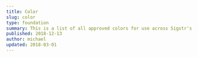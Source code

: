 ```yaml
---
title: Color
slug: color
type: foundation
summary: This is a list of all approved colors for use across Sigstr's paid UI properties.
published: 2018-12-13
author: michael
updated: 2018-03-01
---
```


<!-- Generated in templates/element.html -->